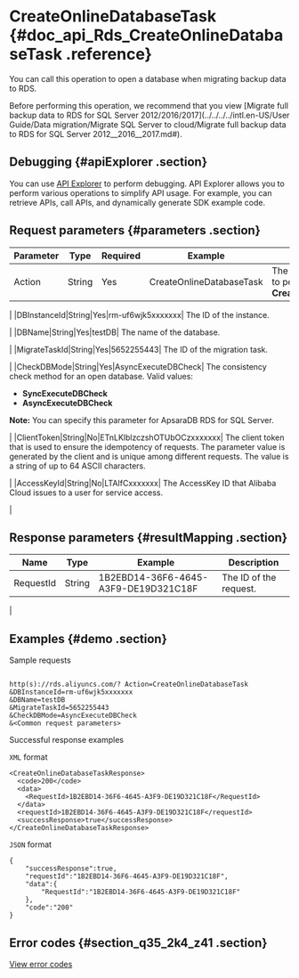 # CreateOnlineDatabaseTask {#doc_api_Rds_CreateOnlineDatabaseTask .reference}

You can call this operation to open a database when migrating backup data to RDS.

Before performing this operation, we recommend that you view [Migrate full backup data to RDS for SQL Server 2012/2016/2017](../../../../intl.en-US/User Guide/Data migration/Migrate SQL Server to cloud/Migrate full backup data to RDS for SQL Server 2012__2016__2017.md#).

## Debugging {#apiExplorer .section}

You can use [API Explorer](https://api.aliyun.com/#product=Rds&api=CreateOnlineDatabaseTask) to perform debugging. API Explorer allows you to perform various operations to simplify API usage. For example, you can retrieve APIs, call APIs, and dynamically generate SDK example code.

## Request parameters {#parameters .section}

|Parameter|Type|Required|Example|Description|
|---------|----|--------|-------|-----------|
|Action|String|Yes|CreateOnlineDatabaseTask| The operation that you want to perform. Set the value to **CreateOnlineDatabaseTask**.

 |
|DBInstanceId|String|Yes|rm-uf6wjk5xxxxxxx| The ID of the instance.

 |
|DBName|String|Yes|testDB| The name of the database.

 |
|MigrateTaskId|String|Yes|5652255443| The ID of the migration task.

 |
|CheckDBMode|String|Yes|AsyncExecuteDBCheck| The consistency check method for an open database. Valid values:

 -   **SyncExecuteDBCheck**
-   **AsyncExecuteDBCheck**

 **Note:** You can specify this parameter for ApsaraDB RDS for SQL Server.

 |
|ClientToken|String|No|ETnLKlblzczshOTUbOCzxxxxxxx| The client token that is used to ensure the idempotency of requests. The parameter value is generated by the client and is unique among different requests. The value is a string of up to 64 ASCII characters.

 |
|AccessKeyId|String|No|LTAIfCxxxxxxx| The AccessKey ID that Alibaba Cloud issues to a user for service access.

 |

## Response parameters {#resultMapping .section}

|Name|Type|Example|Description|
|----|----|-------|-----------|
|RequestId|String|1B2EBD14-36F6-4645-A3F9-DE19D321C18F| The ID of the request.

 |

## Examples {#demo .section}

Sample requests

``` {#request_demo}

http(s)://rds.aliyuncs.com/? Action=CreateOnlineDatabaseTask
&DBInstanceId=rm-uf6wjk5xxxxxxx
&DBName=testDB
&MigrateTaskId=5652255443
&CheckDBMode=AsyncExecuteDBCheck
&<Common request parameters>

```

Successful response examples

`XML` format

``` {#xml_return_success_demo}
<CreateOnlineDatabaseTaskResponse> 
  <code>200</code>
  <data>
    <RequestId>1B2EBD14-36F6-4645-A3F9-DE19D321C18F</RequestId>
  </data>
  <requestId>1B2EBD14-36F6-4645-A3F9-DE19D321C18F</requestId>
  <successResponse>true</successResponse>
</CreateOnlineDatabaseTaskResponse>

```

`JSON` format

``` {#json_return_success_demo}
{
	"successResponse":true,
	"requestId":"1B2EBD14-36F6-4645-A3F9-DE19D321C18F",
	"data":{
		"RequestId":"1B2EBD14-36F6-4645-A3F9-DE19D321C18F"
	},
	"code":"200"
}
```

## Error codes {#section_q35_2k4_z41 .section}

[View error codes](https://error-center.aliyun.com/status/product/Rds)

